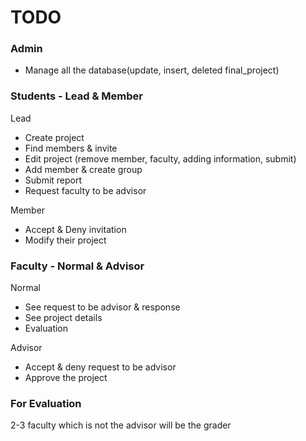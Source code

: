 # TODO
### **Admin**
- Manage all the database(update, insert, deleted final_project)

### **Students** - Lead & Member
Lead
- Create project
- Find members & invite
- Edit project (remove member, faculty, adding information, submit)
- Add member & create group
- Submit report
- Request faculty to be advisor
  
Member
- Accept & Deny invitation
- Modify their project

### **Faculty** - Normal & Advisor
Normal
- See request to be advisor & response
- See project details
- Evaluation
  
Advisor
- Accept & deny request to be advisor
- Approve the project

### For Evaluation
2-3 faculty which is not the advisor will be the grader